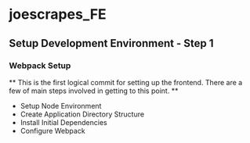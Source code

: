 # joescrapes_FE

## Setup Development Environment - Step 1
### Webpack Setup

** This is the first logical commit for setting up the frontend. There are a few of main steps involved in getting to this point. **

  - Setup Node Environment
  - Create Application Directory Structure
  - Install Initial Dependencies
  - Configure Webpack